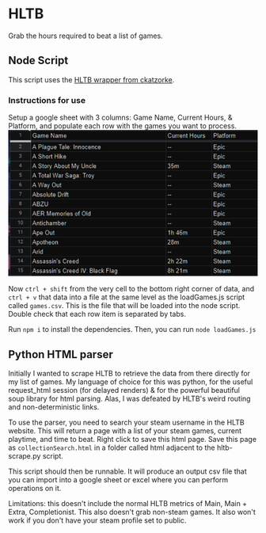 # HLTB
Grab the hours required to beat a list of games.

## Node Script
This script uses the [HLTB wrapper from ckatzorke](https://github.com/ckatzorke/howlongtobeat).

### Instructions for use
Setup a google sheet with 3 columns: Game Name, Current Hours, & Platform, and populate each 
row with the games you want to process.
![picture of the sheet](images/game-sheet.png)

Now `ctrl + shift` from the very cell to the bottom right corner of data,
and `ctrl + v` that data into a file at the same level as the loadGames.js script called `games.csv`. 
This is the file that will be loaded into the node script. Double check that each row item is separated by tabs.

Run `npm i` to install the dependencies. Then, you can run `node loadGames.js`

## Python HTML parser

Initially I wanted to scrape HLTB to retrieve the data from there directly for my list of games.
My language of choice for this was python, for the useful request_html session (for delayed renders) &
for the powerful beautiful soup library for html parsing. Alas, I was defeated by HLTB's weird routing and 
non-deterministic links.

To use the parser, you need to search your steam username in the HLTB website. This will 
return a page with a list of your steam games, current playtime, and time to beat. Right click to save this html page.
Save this page as `collectionSearch.html` in a folder called html adjacent to the hltb-scrape.py script.

This script should then be runnable. It will produce an output csv file that you can import into a google sheet or excel
where you can perform operations on it.

Limitations: this doesn't include the normal HLTB metrics of Main, Main + Extra, Completionist. This also doesn't grab 
non-steam games. It also won't work if you don't have your steam profile set to public.